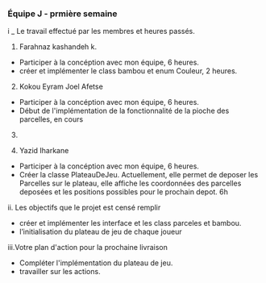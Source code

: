 



### Équipe J - prmière semaine


i _ Le travail effectué par les membres et heures passés.

1. Farahnaz kashandeh k. 
- Participer à la  concéption avec mon équipe, 6 heures.
- créer et implémenter le class bambou et enum Couleur, 2 heures.


2. Kokou Eyram Joel Afetse
- Participer à la  concéption avec mon équipe, 6 heures.
- Début de l'implémentation de la fonctionnalité de la pioche des parcelles, en cours

3.

4. Yazid Iharkane
- Participer à la  concéption avec mon équipe, 6 heures.
- Créer la classe PlateauDeJeu. Actuellement, elle permet de deposer les Parcelles sur le plateau, elle affiche les coordonnées des parcelles deposées et les positions possibles pour le prochain depot. 6h



ii. Les objectifs que le projet est censé remplir

- créer et implémenter les interface et les class parceles et bambou.
- l’initialisation du plateau de jeu de chaque joueur


iii.Votre plan d'action pour la prochaine livraison
- Compléter l'implémentation du plateau de jeu.
- travailler sur les actions. 




